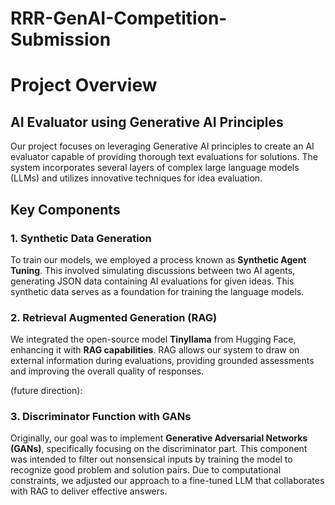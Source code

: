 # RRR-GenAI-Competition-Submission

# Project Overview

## AI Evaluator using Generative AI Principles

Our project focuses on leveraging Generative AI principles to create an AI evaluator capable of providing thorough text evaluations for solutions. The system incorporates several layers of complex large language models (LLMs) and utilizes innovative techniques for idea evaluation.

## Key Components

### 1. Synthetic Data Generation

To train our models, we employed a process known as **Synthetic Agent Tuning**. This involved simulating discussions between two AI agents, generating JSON data containing AI evaluations for given ideas. This synthetic data serves as a foundation for training the language models.

### 2. Retrieval Augmented Generation (RAG)

We integrated the open-source model **Tinyllama** from Hugging Face, enhancing it with **RAG capabilities**. RAG allows our system to draw on external information during evaluations, providing grounded assessments and improving the overall quality of responses.

(future direction):
### 3. Discriminator Function with GANs

Originally, our goal was to implement **Generative Adversarial Networks (GANs)**, specifically focusing on the discriminator part. This component was intended to filter out nonsensical inputs by training the model to recognize good problem and solution pairs. Due to computational constraints, we adjusted our approach to a fine-tuned LLM that collaborates with RAG to deliver effective answers.
